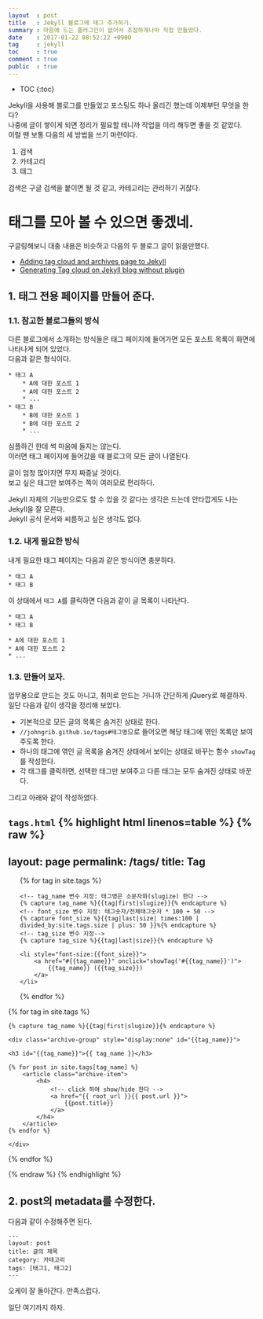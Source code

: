 ```yaml
---
layout  : post
title   : Jekyll 블로그에 태그 추가하기.
summary : 마음에 드는 플러그인이 없어서 조잡하게나마 직접 만들었다.
date    : 2017-01-22 08:52:22 +0900
tag     : jekyll
toc     : true
comment : true
public  : true
---
```

* TOC
{:toc}

Jekyll을 사용해 블로그를 만들었고 포스팅도 하나 올리긴 했는데 이제부턴 무엇을 한다?  
나중에 글이 쌓이게 되면 정리가 필요할 테니까 작업을 미리 해두면 좋을 것 같았다.  
이럴 땐 보통 다음의 세 방법을 쓰기 마련이다.

1. 검색
2. 카테고리
3. 태그

검색은 구글 검색을 붙이면 될 것 같고, 카테고리는 관리하기 귀찮다.  

# 태그를 모아 볼 수 있으면 좋겠네.

구글링해보니 대충 내용은 비슷하고 다음의 두 블로그 글이 읽을만했다.
* [Adding tag cloud and archives page to Jekyll][link1]
* [Generating Tag cloud on Jekyll blog without plugin][link2]

[link1]: https://blog.meinside.pe.kr/Adding-tag-cloud-and-archives-page-to-Jekyll/
[link2]: https://superdevresources.com/tag-cloud-jekyll/

## 1. 태그 전용 페이지를 만들어 준다.

### 1.1. 참고한 블로그들의 방식
다른 블로그에서 소개하는 방식들은 태그 페이지에 들어가면 모든 포스트 목록이 화면에 나타나게 되어 있었다.  
다음과 같은 형식이다.

```
* 태그 A
    * A에 대한 포스트 1
    * A에 대한 포스트 2
    * ...
* 태그 B
    * B에 대한 포스트 1
    * B에 대한 포스트 2
    * ...
```

심플하긴 한데 썩 마음에 들지는 않는다.  
이러면 태그 페이지에 들어갔을 때 블로그의 모든 글이 나열된다.

글이 엄청 많아지면 무지 짜증날 것이다.  
보고 싶은 태그만 보여주는 쪽이 여러모로 편리하다.

Jekyll 자체의 기능만으로도 할 수 있을 것 같다는 생각은 드는데 안타깝게도 나는 Jekyll을 잘 모른다.  
Jekyll 공식 문서와 씨름하고 싶은 생각도 없다.  

### 1.2. 내게 필요한 방식
내게 필요한 태그 페이지는 다음과 같은 방식이면 충분하다.

```
* 태그 A
* 태그 B
```

이 상태에서 `태그 A`를 클릭하면 다음과 같이 글 목록이 나타난다.

```
* 태그 A
* 태그 B

* A에 대한 포스트 1
* A에 대한 포스트 2
* ...
```

### 1.3. 만들어 보자.

업무용으로 만드는 것도 아니고, 취미로 만드는 거니까 간단하게 jQuery로 해결하자.  
일단 다음과 같이 생각을 정리해 보았다.

* 기본적으로 모든 글의 목록은 숨겨진 상태로 한다.
* `//johngrib.github.io/tags#태그명`으로 들어오면 해당 태그에 엮인 목록만 보여주도록 한다.
* 하나의 태그에 엮인 글 목록을 숨겨진 상태에서 보이는 상태로 바꾸는 함수 `showTag`를 작성한다.
* 각 태그를 클릭하면, 선택한 태그만 보여주고 다른 태그는 모두 숨겨진 상태로 바꾼다.

그리고 아래와 같이 작성하였다.

`tags.html`
{% highlight html linenos=table %}
{% raw %}
---
layout: page
permalink: /tags/
title: Tag
---

<ul class="tag-cloud">
{% for tag in site.tags %}

    <!-- tag_name 변수 지정: 태그명은 소문자화(slugize) 한다 -->
    {% capture tag_name %}{{tag|first|slugize}}{% endcapture %}
    <!-- font_size 변수 지정: 태그숫자/전체태그숫자 * 100 + 50 -->
    {% capture font_size %}{{tag|last|size| times:100 | divided_by:site.tags.size | plus: 50 }}%{% endcapture %}
    <!-- tag_size 변수 지정-->
    {% capture tag_size %}{{tag|last|size}}{% endcapture %}

    <li style="font-size:{{font_size}}">
        <a href="#{{tag_name}}" onclick="showTag('#{{tag_name}}')">
            {{tag_name}} ({{tag_size}})
        </a>
    </li>

{% endfor %}
</ul>

<div id="archives">
{% for tag in site.tags %}

    {% capture tag_name %}{{tag|first|slugize}}{% endcapture %}

    <div class="archive-group" style="display:none" id="{{tag_name}}">

    <h3 id="{{tag_name}}">{{ tag_name }}</h3>

    {% for post in site.tags[tag_name] %}
        <article class="archive-item">
            <h4>
                <!-- click 하여 show/hide 한다 -->
                <a href="{{ root_url }}{{ post.url }}">
                    {{post.title}}
                </a>
            </h4>
        </article>
    {% endfor %}

    </div>
{% endfor %}
</div>

<script src="//ajax.googleapis.com/ajax/libs/jquery/3.1.1/jquery.min.js"></script>
<script>
    $(document).ready(function init(){
        var url = window.location.href;
        var req = /#([^\s]+)$/.exec(url);

        if(!Array.isArray(req)) {
            return false;
        }
        var selector = '#' + req.pop();
        showTag(selector);
    });

    function showTag(selector) {
        $('.archive-group').hide();
        $(selector).show();
    }
</script>
{% endraw %}
{% endhighlight %}

## 2. post의 metadata를 수정한다.

다음과 같이 수정해주면 된다.

```
---
layout: post
title: 글의 제목
category: 카테고리
tags: [태그1, 태그2]
---
```

오케이 잘 돌아간다. 만족스럽다.

일단 여기까지 하자.

